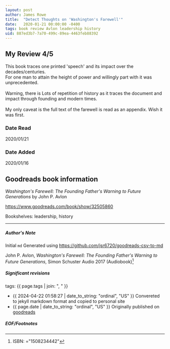 ```yaml
---
layout: post
author: James Rowe
title:  "Detect Thoughts on 'Washington's Farewell'"
date:   2020-01-21 00:00:00 -0400
tags: book review Avlon leadership history
uid: 887ed3b7-7a70-499c-89ea-4463feb88392
---
```


<!-- highly dependent on how you personally use jekyll templates, and how you want this to show up -->
<!-- escape any jekyll keys with double brackets -->

## My Review 4/5

This book traces one printed 'speech' and its impact over the decades/centuries.<br/>For one man to attain the height of power and willingly part with it was unprecedented.<br/><br/>Warning, there is Lots of repetition of history as it traces the document and impact through founding and modern times.<br/><br/>My only caveat is the full text of the farewell is read as an appendix. Wish it was first.

### Date Read
2020/01/21

### Date Added
2020/01/16

## Goodreads book information

*Washington's Farewell: The Founding Father's Warning to Future Generations* by John P. Avlon

https://www.goodreads.com/book/show/32505860

Bookshelves: leadership, history

---

##### Author's Note

Initial `md` Generated using https://github.com/jsr6720/goodreads-csv-to-md

John P. Avlon, *Washington's Farewell: The Founding Father's Warning to Future Generations*,  Simon  Schuster Audio 2017 (Audiobook)[^1]

##### Significant revisions

tags: {{ page.tags | join: ", " }} <!-- todo move this somewhere -->

- {{ 2024-04-22 01:58:27 | date_to_string: "ordinal", "US" }} Convereted to jekyll markdown format and copied to personal site
- {{ page.date | date_to_string: "ordinal", "US" }} Originally published on [goodreads](https://www.goodreads.com)

##### EOF/Footnotes

[^1]: ISBN: ="1508234442"